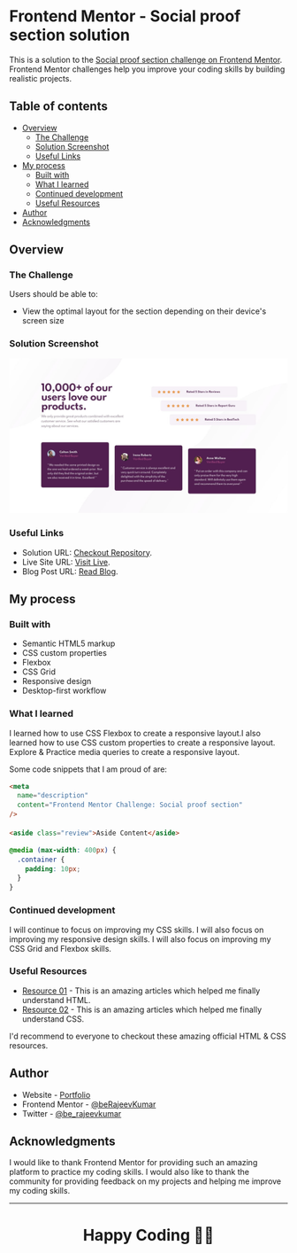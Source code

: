 # Frontend Mentor - Social proof section solution

This is a solution to the [Social proof section challenge on Frontend Mentor](https://www.frontendmentor.io/challenges/social-proof-section-6e0qTv_bA). Frontend Mentor challenges help you improve your coding skills by building realistic projects.

## Table of contents

- [Overview](#overview)
  - [The Challenge](#the-challenge)
  - [Solution Screenshot](#screenshot)
  - [Useful Links](#links)
- [My process](#my-process)
  - [Built with](#built-with)
  - [What I learned](#what-i-learned)
  - [Continued development](#continued-development)
  - [Useful Resources](#useful-resources)
- [Author](#author)
- [Acknowledgments](#acknowledgments)

## Overview

### The Challenge

Users should be able to:

- View the optimal layout for the section depending on their device's screen size

### Solution Screenshot

![Solution Screenshot](./design/desktop-design.jpg)

### Useful Links

- Solution URL: [Checkout Repository](https://github.com/beRajeevKumar/Social_Proof.git).
- Live Site URL: [Visit Live](https://socialproof-rajeev.netlify.app/).
- Blog Post URL: [Read Blog](https://www.iamrajeev.me/blog/qr-code-component-using-html-and-css).

## My process

### Built with

- Semantic HTML5 markup
- CSS custom properties
- Flexbox
- CSS Grid
- Responsive design
- Desktop-first workflow

### What I learned

I learned how to use CSS Flexbox to create a responsive layout.I also learned how to use CSS custom properties to create a responsive layout. Explore & Practice media queries to create a responsive layout.

Some code snippets that I am proud of are:

```html
<meta
  name="description"
  content="Frontend Mentor Challenge: Social proof section"
/>

<aside class="review">Aside Content</aside>
```

```css
@media (max-width: 400px) {
  .container {
    padding: 10px;
  }
}
```

### Continued development

I will continue to focus on improving my CSS skills. I will also focus on improving my responsive design skills. I will also focus on improving my CSS Grid and Flexbox skills.

### Useful Resources

- [Resource 01](https://developer.mozilla.org/en-US/docs/Learn/HTML) - This is an amazing articles which helped me finally understand HTML.
- [Resource 02](https://developer.mozilla.org/en-US/docs/Learn/CSS) - This is an amazing articles which helped me finally understand CSS.

I'd recommend to everyone to checkout these amazing official HTML & CSS resources.

## Author

- Website - [Portfolio](https://www.iamrajeev.me)
- Frontend Mentor - [@beRajeevKumar](https://www.frontendmentor.io/profile/beRajeevKumar)
- Twitter - [@be_rajeevkumar](https://x.com/be_rajeevkumar)

## Acknowledgments

I would like to thank Frontend Mentor for providing such an amazing platform to practice my coding skills. I would also like to thank the community for providing feedback on my projects and helping me improve my coding skills.

<hr>
<h1 align=center>Happy Coding 👨‍💻</h1>
